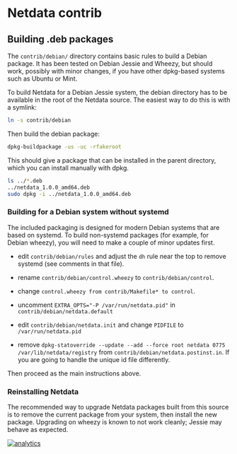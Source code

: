 # Netdata contrib

## Building .deb packages

The `contrib/debian/` directory contains basic rules to build a
Debian package.  It has been tested on Debian Jessie and Wheezy,
but should work, possibly with minor changes, if you have other
dpkg-based systems such as Ubuntu or Mint.

To build Netdata for a Debian Jessie system, the debian directory
has to be available in the root of the Netdata source. The easiest
way to do this is with a symlink:

```sh
ln -s contrib/debian
```

Then build the debian package:

```sh
dpkg-buildpackage -us -uc -rfakeroot
```

This should give a package that can be installed in the parent
directory, which you can install manually with dpkg.

```sh
ls ../*.deb
../netdata_1.0.0_amd64.deb
sudo dpkg -i ../netdata_1.0.0_amd64.deb
```

### Building for a Debian system without systemd

The included packaging is designed for modern Debian systems that
are based on systemd. To build non-systemd packages (for example,
for Debian wheezy), you will need to make a couple of minor
updates first.

-   edit `contrib/debian/rules` and adjust the `dh` rule near the
    top to remove systemd (see comments in that file).

-   rename `contrib/debian/control.wheezy` to `contrib/debian/control`.

-   change `control.wheezy from contrib/Makefile* to control`.

-   uncomment `EXTRA_OPTS="-P /var/run/netdata.pid"` in
    `contrib/debian/netdata.default`

-   edit `contrib/debian/netdata.init` and change `PIDFILE` to
    `/var/run/netdata.pid`

-   remove `dpkg-statoverride --update --add --force root netdata 0775 /var/lib/netdata/registry` from
    `contrib/debian/netdata.postinst.in`. If you are going to handle the unique id file differently.

Then proceed as the main instructions above.

### Reinstalling Netdata

The recommended way to upgrade Netdata packages built from this
source is to remove the current package from your system, then
install the new package. Upgrading on wheezy is known to not
work cleanly; Jessie may behave as expected.

[![analytics](https://www.google-analytics.com/collect?v=1&aip=1&t=pageview&_s=1&ds=github&dr=https%3A%2F%2Fgithub.com%2Fnetdata%2Fnetdata&dl=https%3A%2F%2Fmy-netdata.io%2Fgithub%2Fcontrib%2FREADME&_u=MAC~&cid=5792dfd7-8dc4-476b-af31-da2fdb9f93d2&tid=UA-64295674-3)](<>)

